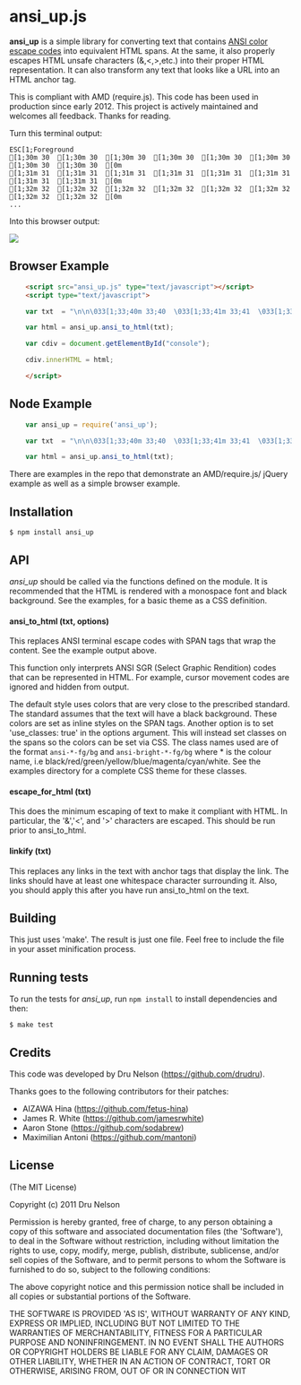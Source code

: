 # ansi_up.js

__ansi_up__ is a simple library for converting text that contains [ANSI color escape codes](http://en.wikipedia.org/wiki/ANSI_escape_code#Colors) into equivalent HTML spans.
At the same, it also properly escapes HTML unsafe characters (&,<,>,etc.) into their proper HTML representation. It can also transform any text that looks like a URL into an HTML anchor tag.

This is compliant with AMD (require.js). This code has been used in production since early 2012. This project is actively maintained and welcomes all feedback. Thanks for reading.

Turn this terminal output:

    ESC[1;Foreground
    [1;30m 30  [1;30m 30  [1;30m 30  [1;30m 30  [1;30m 30  [1;30m 30  [1;30m 30  [1;30m 30  [0m
    [1;31m 31  [1;31m 31  [1;31m 31  [1;31m 31  [1;31m 31  [1;31m 31  [1;31m 31  [1;31m 31  [0m
    [1;32m 32  [1;32m 32  [1;32m 32  [1;32m 32  [1;32m 32  [1;32m 32  [1;32m 32  [1;32m 32  [0m
    ...

Into this browser output:

![](https://raw.github.com/drudru/ansi_up/master/sample.png)

## Browser Example

```HTML
    <script src="ansi_up.js" type="text/javascript"></script>
    <script type="text/javascript">

    var txt  = "\n\n\033[1;33;40m 33;40  \033[1;33;41m 33;41  \033[1;33;42m 33;42  \033[1;33;43m 33;43  \033[1;33;44m 33;44  \033[1;33;45m 33;45  \033[1;33;46m 33;46  \033[1m\033[0\n\n\033[1;33;42m >> Tests OK\n\n"

    var html = ansi_up.ansi_to_html(txt);

    var cdiv = document.getElementById("console");

    cdiv.innerHTML = html;

    </script>
```

## Node Example

```JavaScript
    var ansi_up = require('ansi_up');

    var txt  = "\n\n\033[1;33;40m 33;40  \033[1;33;41m 33;41  \033[1;33;42m 33;42  \033[1;33;43m 33;43  \033[1;33;44m 33;44  \033[1;33;45m 33;45  \033[1;33;46m 33;46  \033[1m\033[0\n\n\033[1;33;42m >> Tests OK\n\n"

    var html = ansi_up.ansi_to_html(txt);
```

There are examples in the repo that demonstrate an AMD/require.js/ jQuery example as well as a simple browser example.

## Installation

    $ npm install ansi_up

## API

_ansi_up_ should be called via the functions defined on the module. It is recommended that the HTML is rendered with a monospace font and black background. See the examples, for a basic theme as a CSS definition.

#### ansi_to_html (txt, options)

This replaces ANSI terminal escape codes with SPAN tags that wrap the content. See the example output above.

This function only interprets ANSI SGR (Select Graphic Rendition) codes that can be represented in HTML. For example, cursor movement codes are ignored and hidden from output.

The default style uses colors that are very close to the prescribed standard. The standard assumes that the text will have a black background. These colors are set as inline styles on the SPAN tags. Another option is to set 'use_classes: true' in the options argument. This will instead set classes on the spans so the colors can be set via CSS. The class names used are of the format ````ansi-*-fg/bg```` and ````ansi-bright-*-fg/bg```` where * is the colour name, i.e black/red/green/yellow/blue/magenta/cyan/white. See the examples directory for a complete CSS theme for these classes.

#### escape_for_html (txt)

This does the minimum escaping of text to make it compliant with HTML. In particular, the '&','<', and '>' characters are escaped. This should be run prior to ansi_to_html.

#### linkify (txt)

This replaces any links in the text with anchor tags that display the link. The links should have at least one whitespace character surrounding it. Also, you should apply this after you have run ansi_to_html on the text.

## Building

This just uses 'make'. The result is just one file. Feel free to include the file in your asset minification process.

## Running tests

To run the tests for _ansi_up_, run `npm install` to install dependencies and then:

    $ make test

## Credits

This code was developed by Dru Nelson (<https://github.com/drudru>).

Thanks goes to the following contributors for their patches:

- AIZAWA Hina (<https://github.com/fetus-hina>)
- James R. White (<https://github.com/jamesrwhite>)
- Aaron Stone (<https://github.com/sodabrew>)
- Maximilian Antoni (<https://github.com/mantoni>)


## License

(The MIT License)

Copyright (c) 2011 Dru Nelson

Permission is hereby granted, free of charge, to any person obtaining
a copy of this software and associated documentation files (the
'Software'), to deal in the Software without restriction, including
without limitation the rights to use, copy, modify, merge, publish,
distribute, sublicense, and/or sell copies of the Software, and to
permit persons to whom the Software is furnished to do so, subject to
the following conditions:

The above copyright notice and this permission notice shall be
included in all copies or substantial portions of the Software.

THE SOFTWARE IS PROVIDED 'AS IS', WITHOUT WARRANTY OF ANY KIND,
EXPRESS OR IMPLIED, INCLUDING BUT NOT LIMITED TO THE WARRANTIES OF
MERCHANTABILITY, FITNESS FOR A PARTICULAR PURPOSE AND NONINFRINGEMENT.
IN NO EVENT SHALL THE AUTHORS OR COPYRIGHT HOLDERS BE LIABLE FOR ANY
CLAIM, DAMAGES OR OTHER LIABILITY, WHETHER IN AN ACTION OF CONTRACT,
TORT OR OTHERWISE, ARISING FROM, OUT OF OR IN CONNECTION WIT
